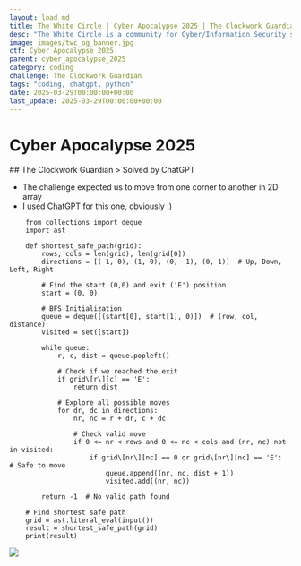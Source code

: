 ```yaml
---
layout: load_md
title: The White Circle | Cyber Apocalypse 2025 | The Clockwork Guardian Writeup
desc: "The White Circle is a community for Cyber/Information Security students, enthusiasts and professionals. You can discuss anything related to Security, share your knowledge with others, get help when you need it and proceed further in your journey with amazing people from all over the world."
image: images/twc_og_banner.jpg
ctf: Cyber Apocalypse 2025
parent: cyber_apocalypse_2025
category: coding
challenge: The Clockwork Guardian
tags: "coding, chatgpt, python"
date: 2025-03-29T00:00:00+00:00
last_update: 2025-03-29T00:00:00+00:00
---
```


<h1 class="heading card-title white-text">Cyber Apocalypse 2025</h1>
## The Clockwork Guardian
> Solved by ChatGPT


- The challenge expected us to move from one corner to another in 2D array
- I used ChatGPT for this one, obviously :)

```
    from collections import deque
    import ast
    
    def shortest_safe_path(grid):
        rows, cols = len(grid), len(grid[0])
        directions = [(-1, 0), (1, 0), (0, -1), (0, 1)]  # Up, Down, Left, Right
    
        # Find the start (0,0) and exit ('E') position
        start = (0, 0)
        
        # BFS Initialization
        queue = deque([(start[0], start[1], 0)])  # (row, col, distance)
        visited = set([start])
        
        while queue:
            r, c, dist = queue.popleft()
            
            # Check if we reached the exit
            if grid\[r\][c] == 'E':
                return dist
            
            # Explore all possible moves
            for dr, dc in directions:
                nr, nc = r + dr, c + dc
                
                # Check valid move
                if 0 <= nr < rows and 0 <= nc < cols and (nr, nc) not in visited:
                    if grid\[nr\][nc] == 0 or grid\[nr\][nc] == 'E':  # Safe to move
                        queue.append((nr, nc, dist + 1))
                        visited.add((nr, nc))
        
        return -1  # No valid path found
    
    # Find shortest safe path
    grid = ast.literal_eval(input())
    result = shortest_safe_path(grid)
    print(result)
```

![](https://i.imgur.com/TQgOAkV.png)

